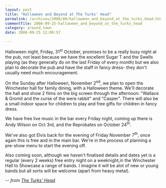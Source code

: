 ```yaml
---
layout: post
title: "Halloween and Beyond at The Turks' Head"
permalink: /archives/2008/09/halloween_and_beyond_at_the_turks_head.html
commentfile: 2008-09-25-halloween_and_beyond_at_the_turks_head
category: around_town
date: 2008-09-25 12:09:57

---
```


Halloween night, Friday, 31<sup>st</sup> October, promises to be a really busy night at the pub, not least because we have the excellent Sugar T and the Swells playing (as they generally do on the last Friday of every month) but we also plan to decorate the pub and have the staff in fancy dress- they don't usually need much encouragement.

On the Sunday after Halloween, November 2<sup>nd</sup>, we plan to open the Winchester hall for family dining, with a Halloween theme. We'll decorate the hall and show 2 films on the big screen through the afternoon: "Wallace & Gromit and the curse of the were rabbit" and "Casper". There will also be a small indoor space for children to play and free gifts for children in fancy dress.

We have free live music in the bar every Friday night, coming up there is Andy Wilson on Oct 3rd, and the Reprobates on October 24<sup>th</sup>.

We've also got Elvis back for the evening of Friday November 7<sup>th</sup>, once again this is free and in the main bar. We're in the process of planning a pre-show menu to start the evening off.

Also coming soon, although we haven't finalised details and dates yet is a regular (every 2 weeks) free entry night on a weeknight,in the Winchester Hall to Showcase a range of bands. I imagine it will be alot of new or young bands but all sorts will be welcome (apart from heavy metal).

<cite>-- from [The Turks' Head](https://stmargarets.london/directory/pub/200505231518</cite>)
